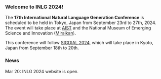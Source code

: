 ### Welcome to INLG 2024!

The **17th International Natural Language Generation Conference** is scheduled to be held in Tokyo, Japan from September 23rd to 27th, 2024.
The event will take place at [AIST](https://www.aist.go.jp/index_en.html) and the National Museum of Emerging Science and Innovation ([Miraikan](https://www.miraikan.jst.go.jp/en/)).

This conference will follow [SIGDIAL 2024](https://2024.sigdial.org), which will take place in Kyoto, Japan from September 18th to 20th.

### News

Mar 20: INLG 2024 website is open.
